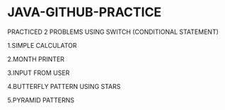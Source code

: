 # JAVA-GITHUB-PRACTICE
PRACTICED 2 PROBLEMS USING SWITCH (CONDITIONAL STATEMENT)

1.SIMPLE CALCULATOR

2.MONTH PRINTER

3.INPUT FROM USER

4.BUTTERFLY PATTERN USING STARS

5.PYRAMID PATTERNS 
